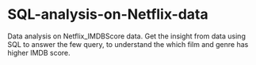 # SQL-analysis-on-Netflix-data
Data analysis on Netflix_IMDBScore data. Get the insight from data using SQL to answer the few query, to understand the which film and genre has higher IMDB score.
